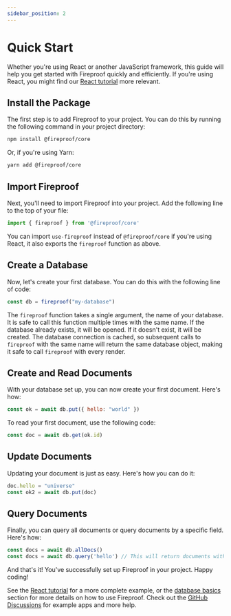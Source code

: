 ```yaml
---
sidebar_position: 2
---
```


# Quick Start

Whether you're using React or another JavaScript framework, this guide will help you get started with Fireproof quickly and efficiently. If you're using React, you might find our [React tutorial](/docs/react-tutorial) more relevant.

## Install the Package

The first step is to add Fireproof to your project. You can do this by running the following command in your project directory:

```bash
npm install @fireproof/core
```

Or, if you're using Yarn:

```bash
yarn add @fireproof/core
```

## Import Fireproof

Next, you'll need to import Fireproof into your project. Add the following line to the top of your file:

```js
import { fireproof } from '@fireproof/core'
```

You can import `use-fireproof` instead of `@fireproof/core` if you're using React, it also exports the `fireproof` function as above.

## Create a Database

Now, let's create your first database. You can do this with the following line of code:

```js
const db = fireproof("my-database")
```

The `fireproof` function takes a single argument, the name of your database. It is safe to call this function multiple times with the same name. If the database already exists, it will be opened. If it doesn't exist, it will be created. The database connection is cached, so subsequent calls to `fireproof` with the same name will return the same database object, making it safe to call `fireproof` with every render.

## Create and Read Documents

With your database set up, you can now create your first document. Here's how:

```js
const ok = await db.put({ hello: "world" })
```

To read your first document, use the following code:

```js
const doc = await db.get(ok.id)
```

## Update Documents

Updating your document is just as easy. Here's how you can do it:

```js
doc.hello = "universe"
const ok2 = await db.put(doc)
```

## Query Documents

Finally, you can query all documents or query documents by a specific field. Here's how:

```js
const docs = await db.allDocs()
const docs = await db.query('hello') // This will return documents with 'world' and 'universe'.
```

And that's it! You've successfully set up Fireproof in your project. Happy coding!

See the [React tutorial](/docs/react-tutorial) for a more complete example, or the [database basics](/docs/database-api/basics) section for more details on how to use Fireproof. Check out the [GitHub Discussions](https://github.com/fireproof-storage/fireproof/discussions) for example apps and more help.
